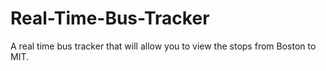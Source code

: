 # Real-Time-Bus-Tracker
A real time bus tracker that will allow you to view the stops from Boston to MIT.
